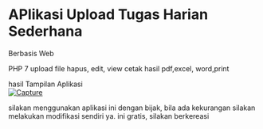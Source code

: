 # APlikasi Upload Tugas Harian Sederhana
Berbasis Web

PHP 7
upload file
hapus, edit, view
cetak hasil pdf,excel, word,print

hasil Tampilan Aplikasi<br>
<a href='https://postimg.cc/Nys9z1CJ' target='_blank'><img src='https://i.postimg.cc/Nys9z1CJ/Capture.jpg' border='0' alt='Capture'/></a>


silakan menggunakan aplikasi ini dengan bijak,
bila ada kekurangan silakan melakukan modifikasi sendiri ya.
ini gratis, silakan berkereasi
